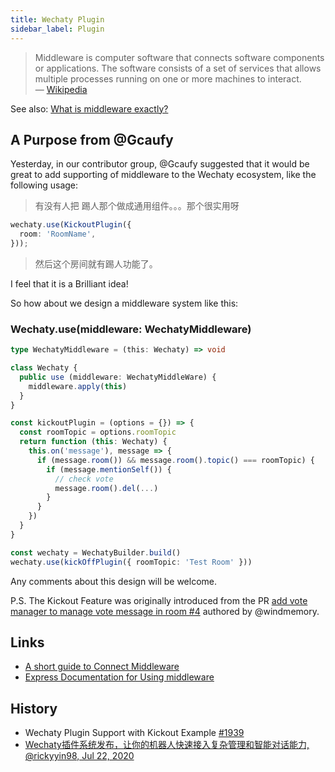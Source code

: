 ```yaml
---
title: Wechaty Plugin
sidebar_label: Plugin
---
```


> Middleware is computer software that connects software components or applications. The software consists of a set of services that allows multiple processes running on one or more machines to interact.  
> &mdash; [Wikipedia](https://en.wikipedia.org/wiki/Middleware)

See also: [What is middleware exactly?](https://stackoverflow.com/a/2904937/1123955)

## A Purpose from @Gcaufy

Yesterday, in our contributor group, @Gcaufy suggested that it would be great to add supporting of middleware to the Wechaty ecosystem, like the following usage:

> 有没有人把 踢人那个做成通用组件。。。那个很实用呀

```ts
wechaty.use(KickoutPlugin({
  room: 'RoomName',
}));
```

> 然后这个房间就有踢人功能了。

I feel that it is a Brilliant idea!

So how about we design a middleware system like this:

### Wechaty.use(middleware: WechatyMiddleware)

```ts
type WechatyMiddleware = (this: Wechaty) => void

class Wechaty {
  public use (middleware: WechatyMiddleWare) {
    middleware.apply(this)
  }
}

const kickoutPlugin = (options = {}) => {
  const roomTopic = options.roomTopic
  return function (this: Wechaty) {
    this.on('message'), message => {
      if (message.room()) && message.room().topic() === roomTopic) {
        if (message.mentionSelf()) {
          // check vote
          message.room().del(...)
        }
      }
    })
  }
}

const wechaty = WechatyBuilder.build()
wechaty.use(kickOffPlugin({ roomTopic: 'Test Room' }))
```

Any comments about this design will be welcome.

P.S. The Kickout Feature was originally introduced from the PR [add vote manager to manage vote message in room #4](https://github.com/wechaty/friday/pull/4) authored by @windmemory.

## Links

- [A short guide to Connect Middleware](https://stephensugden.com/middleware_guide/)
- [Express Documentation for Using middleware](https://expressjs.com/en/guide/using-middleware.html)

## History

- Wechaty Plugin Support with Kickout Example [#1939](https://github.com/wechaty/wechaty/issues/1939)
- [Wechaty插件系统发布，让你的机器人快速接入复杂管理和智能对话能力, @rickyyin98, Jul 22, 2020](https://wechaty.js.org/2020/07/22/wechaty-plugin-milestone/)
